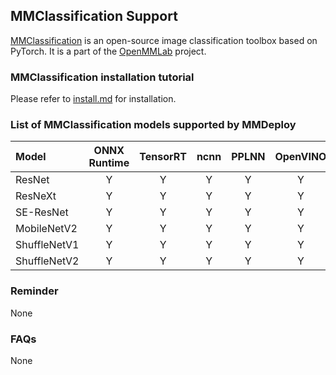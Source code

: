 ## MMClassification Support

[MMClassification](https://github.com/open-mmlab/mmclassification) is an open-source image classification toolbox based on PyTorch. It is a part of the [OpenMMLab](https://openmmlab.com) project.

### MMClassification installation tutorial

Please refer to [install.md](https://github.com/open-mmlab/mmclassification/blob/master/docs/en/install.md) for installation.

### List of MMClassification models supported by MMDeploy

| Model        | ONNX Runtime | TensorRT | ncnn  | PPLNN | OpenVINO |                                        Model config                                        |
| :----------- | :----------: | :------: | :---: | :---: | :------: | :----------------------------------------------------------------------------------------: |
| ResNet       |      Y       |    Y     |   Y   |   Y   |    Y     |    [config](https://github.com/open-mmlab/mmclassification/tree/master/configs/resnet)     |
| ResNeXt      |      Y       |    Y     |   Y   |   Y   |    Y     |    [config](https://github.com/open-mmlab/mmclassification/tree/master/configs/resnext)    |
| SE-ResNet    |      Y       |    Y     |   Y   |   Y   |    Y     |   [config](https://github.com/open-mmlab/mmclassification/tree/master/configs/seresnet)    |
| MobileNetV2  |      Y       |    Y     |   Y   |   Y   |    Y     | [config](https://github.com/open-mmlab/mmclassification/tree/master/configs/mobilenet_v2)  |
| ShuffleNetV1 |      Y       |    Y     |   Y   |   Y   |    Y     | [config](https://github.com/open-mmlab/mmclassification/tree/master/configs/shufflenet_v1) |
| ShuffleNetV2 |      Y       |    Y     |   Y   |   Y   |    Y     | [config](https://github.com/open-mmlab/mmclassification/tree/master/configs/shufflenet_v2) |

### Reminder

None

### FAQs

None
